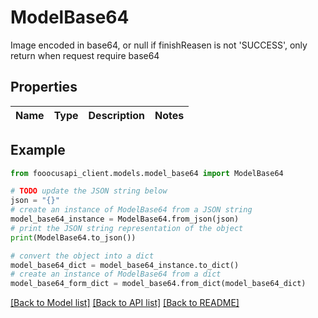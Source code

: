 # ModelBase64

Image encoded in base64, or null if finishReasen is not 'SUCCESS', only return when request require base64

## Properties

Name | Type | Description | Notes
------------ | ------------- | ------------- | -------------

## Example

```python
from fooocusapi_client.models.model_base64 import ModelBase64

# TODO update the JSON string below
json = "{}"
# create an instance of ModelBase64 from a JSON string
model_base64_instance = ModelBase64.from_json(json)
# print the JSON string representation of the object
print(ModelBase64.to_json())

# convert the object into a dict
model_base64_dict = model_base64_instance.to_dict()
# create an instance of ModelBase64 from a dict
model_base64_form_dict = model_base64.from_dict(model_base64_dict)
```
[[Back to Model list]](../README.md#documentation-for-models) [[Back to API list]](../README.md#documentation-for-api-endpoints) [[Back to README]](../README.md)


